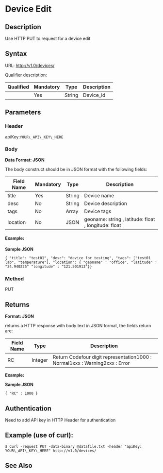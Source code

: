 # Device Edit

## Description

Use HTTP PUT to request for a device edit

## Syntax

URL: http://v1.0/devices/

Qualifier description:

| Qualified | Mandatory | Type | Description |
| --- | --- | --- | --- |
|  | Yes | String | Device\_id |

## Parameters

### Header

apiKey:`YOUR\_API\_KEY\_HERE`

### Body

**Data Format: JSON**

The body construct should be in JSON format with the following fields:

| Field Name | Mandatory | Type | Description |
| --- | --- | --- | --- |
| title | Yes | String | Device name |
| desc | No | String | Device description |
| tags | No | Array | Device tags |
| location | No | JSON | geoname: string , latitude: float , longitude: float  |

#### Example:

**Sample JSON**

```
{ "title": "test01", "desc": "device for testing", "tags": ["test01 lab", "temperature"], "location": { "geoname" : "office", "latitude" : "24.940225" "longitude" : "121.501913"}}
```

### Method

PUT

## Returns

**Format: JSON**

returns a HTTP response with body text in JSON format, the fields return are:

| Field Name | Type | Description |
| --- | --- | --- |
| RC | Integer | Return Codefour digit representation1000 : Normal1xxx : Warning2xxx : Error |

**Example:**

**Sample JSON**

```
{ "RC" : 1000 }
```

## Authentication

Need to add API key in HTTP Header for authentication

## Example (use of curl):

```
$ Curl -request PUT -data-binary @datafile.txt -header "apiKey: YOUR\_API\_KEY\_HERE" http://v1.0/devices/
```

## See Also


